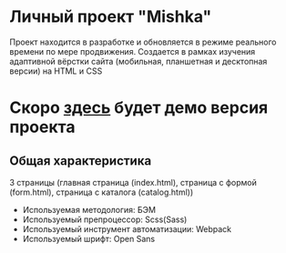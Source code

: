 # **Личный проект "Mishka"**
Проект находится в разработке и обновляется в режиме реального времени по мере продвижения. 
Создается в рамках изучения адаптивной вёрстки сайта (мобильная, планшетная и десктопная версии) на HTML и CSS

 # Скоро [здесь](https://fadeyush.github.io/mishka/) будет демо версия проекта 


## Общая характеристика
3 страницы (главная страница (index.html), страница с формой (form.html), страница с каталога (catalog.html))
- Используемая методология: БЭМ
- Используемый препроцессор: Scss(Sass)
- Используемый инструмент автоматизации: Webpack
- Используемый шрифт: Open Sans
